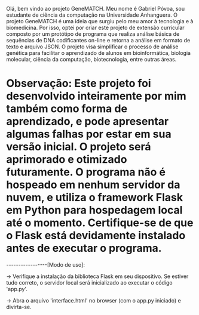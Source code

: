 Olá, bem vindo ao projeto GeneMATCH. Meu nome é Gabriel Póvoa, sou estudante de ciência da computação na Universidade Anhanguera. O projeto GeneMATCH é uma ideia que surgiu pelo meu amor à tecnologia e à biomedicina. Por isso, optei por criar este projeto de extensão curricular composto por um protótipo de programa que realiza análise básica de sequências de DNA codificantes on-line e retorna a análise em formato de texto e arquivo JSON. O projeto visa simplificar o processo de análise genética para facilitar o aprendizado de alunos em bioinformática, biologia molecular, ciência da computação, biotecnologia, entre outras áreas.

Observação: Este projeto foi desenvolvido inteiramente por mim também como forma de aprendizado, e pode apresentar algumas falhas por estar em sua versão inicial. O projeto será aprimorado e otimizado futuramente. O programa não é hospeado em nenhum servidor da nuvem, e utiliza o framework Flask em Python para hospedagem local até o momento. Certifique-se de que o Flask está devidamente instalado antes de executar o programa.
===================================================================================================
-----------------[Modo de uso]:

-> Verifique a instalação da biblioteca Flask em seu dispositivo. Se estiver tudo correto, o servidor local será inicializado ao executar o código 'app.py'. 

-> Abra o arquivo 'interface.html' no browser (com o app.py iniciado) e divirta-se. 
